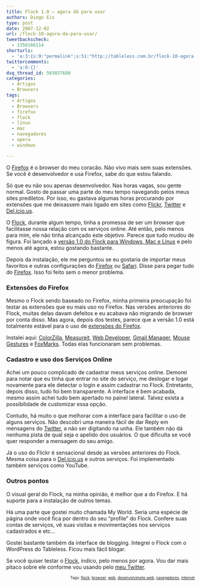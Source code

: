 ```yaml
---
title: Flock 1.0 – agora dá para usar
authors: Diego Eis
type: post
date: 2007-12-02
url: /flock-10-agora-da-para-usar/
tweetbackscheck:
  - 1356166114
shorturls:
  - 'a:3:{s:9:"permalink";s:51:"http://tableless.com.br/flock-10-agora-da-para-usar";s:7:"tinyurl";s:26:"http://tinyurl.com/3dcoqcj";s:4:"isgd";s:19:"http://is.gd/UOUy2K";}'
twittercomments:
  - 'a:0:{}'
dsq_thread_id: 503037680
categories:
  - Artigos
  - Browsers
tags:
  - Artigos
  - Browsers
  - firefox
  - flock
  - linux
  - mac
  - navegadores
  - opera
  - windows

---
```

O [Firefox][1] é o browser do meu coracão. Não vivo mais sem suas extensões. Se você é desenvolvedor e usa Firefox, sabe do que estou falando.
  
Só que eu não sou apenas desenvolvedor. Nas horas vagas, sou gente normal. Gosto de passar uma parte do meu tempo navegando pelos meus sites prediletos. Por isso, eu gastava algumas horas procurando por extensões que me deixassem mais ligado em sites como [Flickr][2], [Twitter][3] e [Del.icio.us][4].
  
O [Flock][5], durante algum tempo, tinha a promessa de ser um browser que facilitasse nossa relação com os serviços online. Até então, pelo menos para mim, ele não tinha alcançado este objetivo. Parece que tudo mudou de figura. Foi lançado a [versão 1.0 do Flock para Windows, Mac e Linux][6] e pelo menos até agora, estou gostando bastante.

<!--More-->

Depois da instalação, ele me perguntou se eu gostaria de importar meus favoritos e outras configurações do [Firefox][1] ou [Safari][7]. Disse para pegar tudo do [Firefox][1]. Isso foi feito sem o menor problema.

### Extensões do Firefox

Mesmo o Flock sendo baseado no Firefox, minha primeira preocupação foi testar as extensões que eu mais uso no Firefox. Nas versões anteriores do Flock, muitas delas davam defeitos e eu acabava não migrando de browser por conta disso. Mas agora, depois dos testes, parece que a versão 1.0 está totalmente estável para o uso de [extensões do Firefox][8].
  
Instalei aqui: [ColorZilla][9], [Measureit][10], [Web Developer][11], [Gmail Manager][12], [Mouse Gestures][13] e [FoxMarks][14]. Todas elas funcionaram sem problemas.

### Cadastro e uso dos Serviços Online

Achei um pouco complicado de cadastrar meus serviços online. Demorei para notar que eu tinha que entrar no site do serviço, me deslogar e logar novamente para ele detectar o login e assim cadastrar no Flock. Entretanto, depois disso, tudo foi bem transparente. A interface é bem acabada, mesmo assim achei tudo bem apertado no painel lateral. Talvez exista a possibilidade de customizar essa opção.

Contudo, há muito o que melhorar com a interface para facilitar o uso de alguns serviços. Não descobri uma maneira fácil de dar Reply em mensagens do [Twitter][3], a não ser digitando na unha. Ele também não dá nenhuma pista de qual seja o apelido dos usuários. O que dificulta se você quer responder a mensagem do seu amigo.

Já o uso do Flickr é sensacional desde as versões anteriores do Flock. Mesma coisa para o [Del.icio.us][4] e outros serviços. Foi implementado também serviços como YouTube.

### Outros pontos

O visual geral do Flock, na minha opinião, é melhor que a do Firefox. E há suporte para a instalação de outros temas.

Há uma parte que gostei muito chamada My World. Seria uma espécie de página onde você fica por dentro do seu &#8220;profile&#8221; do Flock. Confere suas contas de serviços, vê suas visitas e movimentações nos serviços cadastrados e etc&#8230;

Gostei bastante também da interface de blogging. Integrei o Flock com o WordPress do Tableless. Ficou mais fácil blogar.

Se você quiser testar o [Flock][5], indico, pelo menos por agora. Vou dar mais pitaco sobre ele conforme vou usando pelo [meu Twitter][3].<!-- technorati tags begin -->

<p style="font-size:10px;text-align:right;">
  Tags: <a rel="tag" href="http://technorati.com/tag/flock">flock</a>, <a rel="tag" href="http://technorati.com/tag/browser">browser</a>, <a rel="tag" href="http://technorati.com/tag/%20web"> web</a>, <a rel="tag" href="http://technorati.com/tag/%20desenvolvimeto%20web"> desenvolvimeto web</a>, <a rel="tag" href="http://technorati.com/tag/%20navegadores"> navegadores</a>, <a rel="tag" href="http://technorati.com/tag/%20internet"> internet</a>
</p>

<!-- technorati tags end -->

 [1]: http://getfirefox.com/
 [2]: http://flickr.com/photos/diegoeis
 [3]: http://twitter.com/diegoeis/
 [4]: http://del.icio.us/tableless
 [5]: http://flock.com/
 [6]: http://flock.com/get-ready-to-flock
 [7]: http://apple.com/safari
 [8]: https://addons.mozilla.org/en-US/firefox/search
 [9]: https://addons.mozilla.org/en-US/firefox/addon/271
 [10]: https://addons.mozilla.org/en-US/firefox/addon/539
 [11]: https://addons.mozilla.org/en-US/firefox/addon/60
 [12]: https://addons.mozilla.org/en-US/firefox/addon/1320
 [13]: https://addons.mozilla.org/en-US/firefox/addon/39
 [14]: https://addons.mozilla.org/en-US/firefox/addon/2410